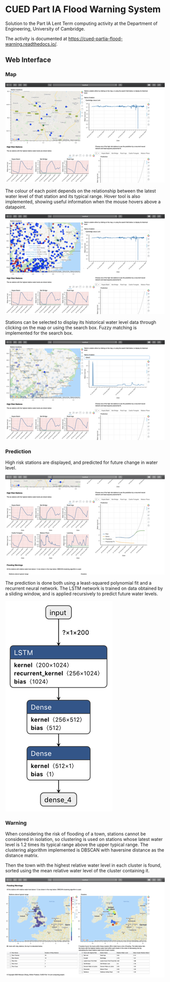 # CUED Part IA Flood Warning System

Solution to the Part IA Lent Term computing activity at the Department of
Engineering, University of Cambridge.

The activity is documented at
https://cued-partia-flood-warning.readthedocs.io/.


## Web Interface

### Map

![map](/docs/1.png)

The colour of each point depends on the relationship between the latest water level of that station and its typical range. Hover tool is also implemented, showing useful information when the mouse hovers above a datapoint.

![zoom_out](/docs/zoom_out.png)

Stations can be selected to display its historical water level data through clicking on the map or using the search box. Fuzzy matching is implemented for the search box.

![search](/docs/search.png)

### Prediction

High risk stations are displayed, and predicted for future change in water level.

![prediction](/docs/2.png)

The prediction is done both using a least-squared polynomial fit and a recurrent neural network. The LSTM network is trained on data obtained by a sliding window, and is applied recursively to predict future water levels.

![network](/docs/network.png)

### Warning

When considering the risk of flooding of a town, stations cannot be considered in isolation, so clustering is used on stations whose latest water level is 1.2 times its typical range above the upper typical range. The clustering algorithm implemented is DBSCAN with haversine distance as the distance matrix.

Then the town with the highest relative water level in each cluster is found, sorted using the mean relative water level of the cluster containing it.

![warning](/docs/3.png)



